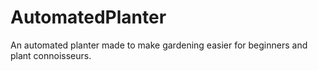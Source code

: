 # AutomatedPlanter
An automated planter made to make gardening easier for beginners and plant connoisseurs. 

